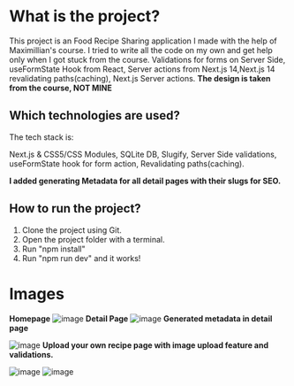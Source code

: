 # **What is the project?**

This project is an Food Recipe Sharing application I made with the help of Maximillian's course. I tried to write all the code on my own and get help only when I got stuck from the course.
Validations for forms on Server Side,  useFormState Hook from React, Server actions from Next.js 14,Next.js 14 revalidating paths(caching), Next.js Server actions.
**The design is taken from the course, NOT MINE**


## **Which technologies are used?**
The tech stack is:

Next.js & CSS5/CSS Modules, SQLite DB, Slugify, Server Side validations, useFormState hook for form action, Revalidating paths(caching).

**I added generating Metadata for all detail pages with their slugs for SEO.**

## **How to run the project?**
1. Clone the project using Git.
2. Open the project folder with a terminal.
3. Run "npm install"
4. Run "npm run dev"
and it works!

# **Images**
**Homepage**
![image](https://github.com/fatihdonmezdev/Foodies-Nextjs/assets/72231439/6a69ba9f-bac4-4aee-a318-297b88189a4d)
**Detail Page**
![image](https://github.com/fatihdonmezdev/Foodies-Nextjs/assets/72231439/7df8d16c-4961-4bfd-b7cc-0bbe07aeec5d)
**Generated metadata in detail page**

![image](https://github.com/fatihdonmezdev/Foodies-Nextjs/assets/72231439/497fdd80-2627-4337-b7e3-cdf5e8a07fac)
**Upload your own recipe page with image upload feature and validations.**

![image](https://github.com/fatihdonmezdev/Foodies-Nextjs/assets/72231439/61dfc025-ba65-4dc3-aa7b-e614c9782c47)
![image](https://github.com/fatihdonmezdev/Foodies-Nextjs/assets/72231439/0767b857-a654-455b-8b08-27814aa6f464)
